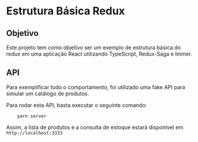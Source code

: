 # Estrutura Básica Redux

## Objetivo
Este projeto tem como objetivo ser um exemplo de estrutura básica do redux em uma aplicação React utilizando TypeScript, Redux-Saga e Immer.

## API
Para exemplificar todo o comportamento, foi utilizado uma fake API para simular um catálogo de produtos.

Para rodar esta API, basta executar o seguinte comando:
```
    yarn server
```

Assim, a lista de produtos e a consulta de estoque estará disponível em `http://localhost:3333`